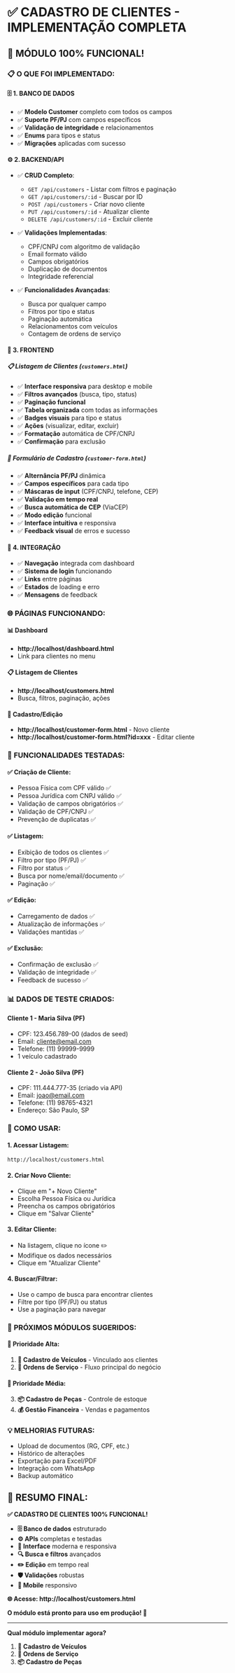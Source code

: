# ✅ CADASTRO DE CLIENTES - IMPLEMENTAÇÃO COMPLETA

## 🎉 **MÓDULO 100% FUNCIONAL!**

### 📋 **O QUE FOI IMPLEMENTADO:**

#### **🗄️ 1. BANCO DE DADOS**
- ✅ **Modelo Customer** completo com todos os campos
- ✅ **Suporte PF/PJ** com campos específicos
- ✅ **Validação de integridade** e relacionamentos
- ✅ **Enums** para tipos e status
- ✅ **Migrações** aplicadas com sucesso

#### **⚙️ 2. BACKEND/API**
- ✅ **CRUD Completo**:
  - `GET /api/customers` - Listar com filtros e paginação
  - `GET /api/customers/:id` - Buscar por ID
  - `POST /api/customers` - Criar novo cliente
  - `PUT /api/customers/:id` - Atualizar cliente
  - `DELETE /api/customers/:id` - Excluir cliente

- ✅ **Validações Implementadas**:
  - CPF/CNPJ com algoritmo de validação
  - Email formato válido
  - Campos obrigatórios
  - Duplicação de documentos
  - Integridade referencial

- ✅ **Funcionalidades Avançadas**:
  - Busca por qualquer campo
  - Filtros por tipo e status
  - Paginação automática
  - Relacionamentos com veículos
  - Contagem de ordens de serviço

#### **🎨 3. FRONTEND**

##### **📋 Listagem de Clientes (`customers.html`)**
- ✅ **Interface responsiva** para desktop e mobile
- ✅ **Filtros avançados** (busca, tipo, status)
- ✅ **Paginação funcional**
- ✅ **Tabela organizada** com todas as informações
- ✅ **Badges visuais** para tipo e status
- ✅ **Ações** (visualizar, editar, excluir)
- ✅ **Formatação** automática de CPF/CNPJ
- ✅ **Confirmação** para exclusão

##### **📝 Formulário de Cadastro (`customer-form.html`)**
- ✅ **Alternância PF/PJ** dinâmica
- ✅ **Campos específicos** para cada tipo
- ✅ **Máscaras de input** (CPF/CNPJ, telefone, CEP)
- ✅ **Validação em tempo real**
- ✅ **Busca automática de CEP** (ViaCEP)
- ✅ **Modo edição** funcional
- ✅ **Interface intuitiva** e responsiva
- ✅ **Feedback visual** de erros e sucesso

#### **🔗 4. INTEGRAÇÃO**
- ✅ **Navegação** integrada com dashboard
- ✅ **Sistema de login** funcionando
- ✅ **Links** entre páginas
- ✅ **Estados** de loading e erro
- ✅ **Mensagens** de feedback

### 🌐 **PÁGINAS FUNCIONANDO:**

#### **📊 Dashboard**
- **http://localhost/dashboard.html**
- Link para clientes no menu

#### **📋 Listagem de Clientes**
- **http://localhost/customers.html**
- Busca, filtros, paginação, ações

#### **📝 Cadastro/Edição**
- **http://localhost/customer-form.html** - Novo cliente
- **http://localhost/customer-form.html?id=xxx** - Editar cliente

### 🎯 **FUNCIONALIDADES TESTADAS:**

#### **✅ Criação de Cliente:**
- Pessoa Física com CPF válido ✅
- Pessoa Jurídica com CNPJ válido ✅
- Validação de campos obrigatórios ✅
- Validação de CPF/CNPJ ✅
- Prevenção de duplicatas ✅

#### **✅ Listagem:**
- Exibição de todos os clientes ✅
- Filtro por tipo (PF/PJ) ✅
- Filtro por status ✅
- Busca por nome/email/documento ✅
- Paginação ✅

#### **✅ Edição:**
- Carregamento de dados ✅
- Atualização de informações ✅
- Validações mantidas ✅

#### **✅ Exclusão:**
- Confirmação de exclusão ✅
- Validação de integridade ✅
- Feedback de sucesso ✅

### 📊 **DADOS DE TESTE CRIADOS:**

#### **Cliente 1 - Maria Silva (PF)**
- CPF: 123.456.789-00 (dados de seed)
- Email: cliente@email.com
- Telefone: (11) 99999-9999
- 1 veículo cadastrado

#### **Cliente 2 - João Silva (PF)**
- CPF: 111.444.777-35 (criado via API)
- Email: joao@email.com
- Telefone: (11) 98765-4321
- Endereço: São Paulo, SP

### 🚀 **COMO USAR:**

#### **1. Acessar Listagem:**
```
http://localhost/customers.html
```

#### **2. Criar Novo Cliente:**
- Clique em "+ Novo Cliente"
- Escolha Pessoa Física ou Jurídica
- Preencha os campos obrigatórios
- Clique em "Salvar Cliente"

#### **3. Editar Cliente:**
- Na listagem, clique no ícone ✏️
- Modifique os dados necessários
- Clique em "Atualizar Cliente"

#### **4. Buscar/Filtrar:**
- Use o campo de busca para encontrar clientes
- Filtre por tipo (PF/PJ) ou status
- Use a paginação para navegar

### 🎯 **PRÓXIMOS MÓDULOS SUGERIDOS:**

#### **🥇 Prioridade Alta:**
1. **🚗 Cadastro de Veículos** - Vinculado aos clientes
2. **🔧 Ordens de Serviço** - Fluxo principal do negócio

#### **🥈 Prioridade Média:**
3. **📦 Cadastro de Peças** - Controle de estoque
4. **💰 Gestão Financeira** - Vendas e pagamentos

### 💡 **MELHORIAS FUTURAS:**
- Upload de documentos (RG, CPF, etc.)
- Histórico de alterações
- Exportação para Excel/PDF
- Integração com WhatsApp
- Backup automático

## 🎊 **RESUMO FINAL:**

**✅ CADASTRO DE CLIENTES 100% FUNCIONAL!**

- **🗄️ Banco de dados** estruturado
- **⚙️ APIs** completas e testadas
- **🎨 Interface** moderna e responsiva
- **🔍 Busca e filtros** avançados
- **✏️ Edição** em tempo real
- **🛡️ Validações** robustas
- **📱 Mobile** responsivo

**🌐 Acesse: http://localhost/customers.html**

**O módulo está pronto para uso em produção! 🚀**

---

**Qual módulo implementar agora?**
1. **🚗 Cadastro de Veículos**
2. **🔧 Ordens de Serviço**
3. **📦 Cadastro de Peças**
